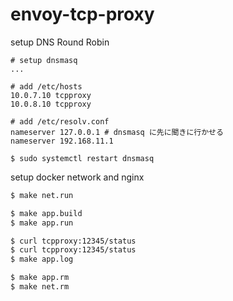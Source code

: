 # envoy-tcp-proxy
setup DNS Round Robin
```
# setup dnsmasq
...

# add /etc/hosts
10.0.7.10 tcpproxy
10.0.8.10 tcpproxy

# add /etc/resolv.conf
nameserver 127.0.0.1 # dnsmasq に先に聞きに行かせる
nameserver 192.168.11.1

$ sudo systemctl restart dnsmasq
```

setup docker network and nginx
```bash
$ make net.run

$ make app.build
$ make app.run

$ curl tcpproxy:12345/status
$ curl tcpproxy:12345/status
$ make app.log

$ make app.rm
$ make net.rm
```
